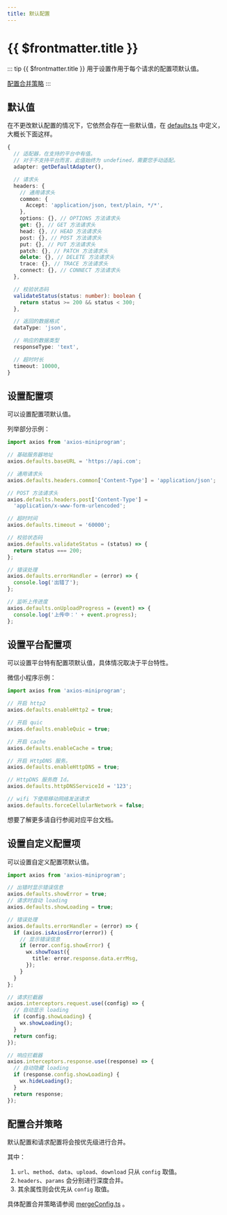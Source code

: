```yaml
---
title: 默认配置
---
```


# {{ $frontmatter.title }}

::: tip {{ $frontmatter.title }}
用于设置作用于每个请求的配置项默认值。

[配置合并策略](/basics/defaults#配置合并策略)
:::

## 默认值

在不更改默认配置的情况下，它依然会存在一些默认值，在 [defaults.ts](https://github.com/zjx0905/axios-miniprogram/blob/main/src/defaults.ts) 中定义，大概长下面这样。

```ts
{
  // 适配器，在支持的平台中有值。
  // 对于不支持平台而言，此值始终为 undefined，需要您手动适配。
  adapter: getDefaultAdapter(),

  // 请求头
  headers: {
    // 通用请求头
    common: {
      Accept: 'application/json, text/plain, */*',
    },
    options: {}, // OPTIONS 方法请求头
    get: {}, // GET 方法请求头
    head: {}, // HEAD 方法请求头
    post: {}, // POST 方法请求头
    put: {}, // PUT 方法请求头
    patch: {}, // PATCH 方法请求头
    delete: {}, // DELETE 方法请求头
    trace: {}, // TRACE 方法请求头
    connect: {}, // CONNECT 方法请求头
  },

  // 校验状态码
  validateStatus(status: number): boolean {
    return status >= 200 && status < 300;
  },

  // 返回的数据格式
  dataType: 'json',

  // 响应的数据类型
  responseType: 'text',

  // 超时时长
  timeout: 10000,
}
```

## 设置配置项

可以设置配置项默认值。

列举部分示例：

```ts
import axios from 'axios-miniprogram';

// 基础服务器地址
axios.defaults.baseURL = 'https://api.com';

// 通用请求头
axios.defaults.headers.common['Content-Type'] = 'application/json';

// POST 方法请求头
axios.defaults.headers.post['Content-Type'] =
  'application/x-www-form-urlencoded';

// 超时时间
axios.defaults.timeout = '60000';

// 校验状态码
axios.defaults.validateStatus = (status) => {
  return status === 200;
};

// 错误处理
axios.defaults.errorHandler = (error) => {
  console.log('出错了');
};

// 监听上传进度
axios.defaults.onUploadProgress = (event) => {
  console.log('上传中：' + event.progress);
};
```

## 设置平台配置项

可以设置平台特有配置项默认值，具体情况取决于平台特性。

微信小程序示例：

```ts
import axios from 'axios-miniprogram';

// 开启 http2
axios.defaults.enableHttp2 = true;

// 开启 quic
axios.defaults.enableQuic = true;

// 开启 cache
axios.defaults.enableCache = true;

// 开启 HttpDNS 服务。
axios.defaults.enableHttpDNS = true;

// HttpDNS 服务商 Id。
axios.defaults.httpDNSServiceId = '123';

// wifi 下使用移动网络发送请求
axios.defaults.forceCellularNetwork = false;
```

想要了解更多请自行参阅对应平台文档。

## 设置自定义配置项

可以设置自定义配置项默认值。

```ts
import axios from 'axios-miniprogram';

// 出错时显示错误信息
axios.defaults.showError = true;
// 请求时自动 loading
axios.defaults.showLoading = true;

// 错误处理
axios.defaults.errorHandler = (error) => {
  if (axios.isAxiosError(error)) {
    // 显示错误信息
    if (error.config.showError) {
      wx.showToast({
        title: error.response.data.errMsg,
      });
    }
  }
};

// 请求拦截器
axios.interceptors.request.use((config) => {
  // 自动显示 loading
  if (config.showLoading) {
    wx.showLoading();
  }
  return config;
});

// 响应拦截器
axios.interceptors.response.use((response) => {
  // 自动隐藏 loading
  if (response.config.showLoading) {
    wx.hideLoading();
  }
  return response;
});
```

## 配置合并策略

默认配置和请求配置将会按优先级进行合并。

其中：

1. `url`、`method`、`data`、`upload`、`download` 只从 `config` 取值。
2. `headers`、`params` 会分别进行深度合并。
3. 其余属性则会优先从 `config` 取值。

具体配置合并策略请参阅 [mergeConfig.ts](https://github.com/zjx0905/axios-miniprogram/blob/main/src/core/mergeConfig.ts) 。
